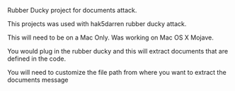 Rubber Ducky project for documents attack.

This projects was used with hak5darren rubber ducky attack.

This will need to be on a Mac Only. Was working on Mac OS X Mojave.

You would plug in the rubber ducky and this will extract documents that are defined in the code. 

You will need to customize the file path from where you want to extract the documents message
